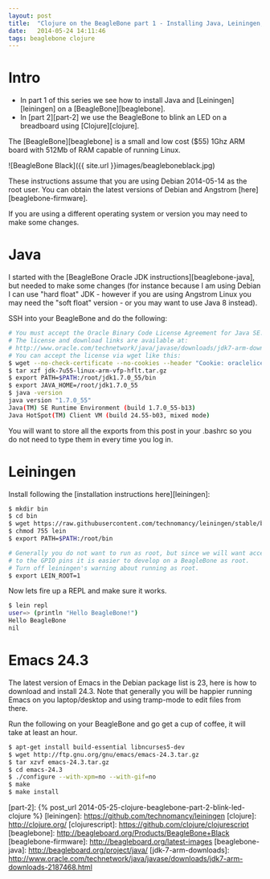 ```yaml
---
layout: post
title:  "Clojure on the BeagleBone part 1 - Installing Java, Leiningen, and Emacs 24"
date:   2014-05-24 14:11:46
tags: beaglebone clojure
---
```


# Intro
- In part 1 of this series we see how to install Java and [Leiningen][leiningen] on a [BeagleBone][beaglebone].
- In [part 2][part-2] we use the BeagleBone to blink an LED on a breadboard using [Clojure][clojure].


The [BeagleBone][beaglebone] is a small and low cost ($55) 1Ghz ARM board with 512Mb of RAM capable of running Linux.

![BeagleBone Black]({{ site.url }}images/beagleboneblack.jpg)

These instructions assume that you are using Debian 2014-05-14 as the root user. You can obtain the latest versions of Debian and Angstrom [here][beaglebone-firmware].

If you are using a different operating system or version you may need to make some changes.

# Java
I started with the [BeagleBone Oracle JDK instructions][beaglebone-java], but needed to make some changes (for instance because I am using Debian I can use "hard float" JDK - however if you are using Angstrom Linux you may need the "soft float" version - or you may want to use Java 8 instead).

SSH into your BeagleBone and do the following:

```bash
# You must accept the Oracle Binary Code License Agreement for Java SE.
# The license and download links are available at:
# http://www.oracle.com/technetwork/java/javase/downloads/jdk7-arm-downloads-2187468.html
# You can accept the license via wget like this:
$ wget --no-check-certificate --no-cookies --header "Cookie: oraclelicense=accept-securebackup-cookie" http://download.oracle.com/otn-pub/java/jdk/7u55-b13/jdk-7u55-linux-arm-vfp-hflt.tar.gz
$ tar xzf jdk-7u55-linux-arm-vfp-hflt.tar.gz
$ export PATH=$PATH:/root/jdk1.7.0_55/bin
$ export JAVA_HOME=/root/jdk1.7.0_55
$ java -version
java version "1.7.0_55"
Java(TM) SE Runtime Environment (build 1.7.0_55-b13)
Java HotSpot(TM) Client VM (build 24.55-b03, mixed mode)
```

You will want to store all the exports from this post in your .bashrc so you do not need to type them in every time you log in.

# Leiningen
Install following the [installation instructions here][leiningen]:

```bash
$ mkdir bin
$ cd bin
$ wget https://raw.githubusercontent.com/technomancy/leiningen/stable/bin/lein
$ chmod 755 lein
$ export PATH=$PATH:/root/bin

# Generally you do not want to run as root, but since we will want access
# to the GPIO pins it is easier to develop on a BeagleBone as root.
# Turn off leiningen's warning about running as root.
$ export LEIN_ROOT=1
```

Now lets fire up a REPL and make sure it works.

```bash
$ lein repl
user=> (println "Hello BeagleBone!")
Hello BeagleBone
nil
```


# Emacs 24.3

The latest version of Emacs in the Debian package list is 23, here is how to download and install 24.3. Note that generally you will be happier running Emacs on you laptop/desktop and using tramp-mode to edit files from there.

Run the following on your BeagleBone and go get a cup of coffee, it will take at least an hour.

```bash
$ apt-get install build-essential libncurses5-dev
$ wget http://ftp.gnu.org/gnu/emacs/emacs-24.3.tar.gz
$ tar xzvf emacs-24.3.tar.gz
$ cd emacs-24.3
$ ./configure --with-xpm=no --with-gif=no
$ make
$ make install
```


[part-2]: {% post_url 2014-05-25-clojure-beaglebone-part-2-blink-led-clojure %}
[leiningen]: https://github.com/technomancy/leiningen
[clojure]: http://clojure.org/
[clojurescript]: https://github.com/clojure/clojurescript
[beaglebone]: http://beagleboard.org/Products/BeagleBone+Black
[beaglebone-firmware]: http://beagleboard.org/latest-images
[beaglebone-java]: http://beagleboard.org/project/java/
[jdk-7-arm-downloads]: http://www.oracle.com/technetwork/java/javase/downloads/jdk7-arm-downloads-2187468.html